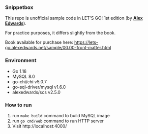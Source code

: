 ### Snippetbox

This repo is unofficial sample code in LET'S GO! 1st edition (by **[Alex Edwards](https://www.alexedwards.net/)**).

For practice purposes, it differs slightly from the book.

Book available for purchase here: https://lets-go.alexedwards.net/sample/00.00-front-matter.html

### Environment
- Go 1.18
- MySQL 8.0
- go-chi/chi v5.0.7
- go-sql-driver/mysql v1.6.0
- alexedwards/scs v2.5.0

### How to run
1. run `make build` command to build MySQL image 
2. run `go cmd/web` command to run HTTP server
3. Visit http://localhost:4000/
